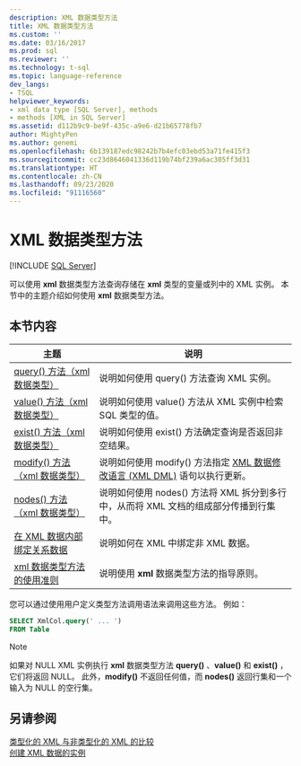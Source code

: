 ```yaml
---
description: XML 数据类型方法
title: XML 数据类型方法
ms.custom: ''
ms.date: 03/16/2017
ms.prod: sql
ms.reviewer: ''
ms.technology: t-sql
ms.topic: language-reference
dev_langs:
- TSQL
helpviewer_keywords:
- xml data type [SQL Server], methods
- methods [XML in SQL Server]
ms.assetid: d112b9c9-be9f-435c-a9e6-d21b65778fb7
author: MightyPen
ms.author: genemi
ms.openlocfilehash: 6b139187edc98242b7b4efc03ebd53a71fe415f3
ms.sourcegitcommit: cc23d8646041336d119b74bf239a6ac305ff3d31
ms.translationtype: HT
ms.contentlocale: zh-CN
ms.lasthandoff: 09/23/2020
ms.locfileid: "91116560"
---
```

# <a name="xml-data-type-methods"></a>XML 数据类型方法
[!INCLUDE [SQL Server](../../includes/applies-to-version/sqlserver.md)]

  可以使用 **xml** 数据类型方法查询存储在 **xml** 类型的变量或列中的 XML 实例。 本节中的主题介绍如何使用 **xml** 数据类型方法。  
  
## <a name="in-this-section"></a>本节内容  
  
|主题|说明|  
|-----------|-----------------|  
|[query() 方法（xml 数据类型）](../../t-sql/xml/query-method-xml-data-type.md)|说明如何使用 query() 方法查询 XML 实例。|  
|[value() 方法（xml 数据类型）](../../t-sql/xml/value-method-xml-data-type.md)|说明如何使用 value() 方法从 XML 实例中检索 SQL 类型的值。|  
|[exist() 方法（xml 数据类型）](../../t-sql/xml/exist-method-xml-data-type.md)|说明如何使用 exist() 方法确定查询是否返回非空结果。|  
|[modify() 方法（xml 数据类型）](../../t-sql/xml/modify-method-xml-data-type.md)|说明如何使用 modify() 方法指定 [XML 数据修改语言 (XML DML)](../../t-sql/xml/xml-data-modification-language-xml-dml.md) 语句以执行更新。|  
|[nodes() 方法（xml 数据类型）](../../t-sql/xml/nodes-method-xml-data-type.md)|说明如何使用 nodes() 方法将 XML 拆分到多行中，从而将 XML 文档的组成部分传播到行集中。|  
|[在 XML 数据内部绑定关系数据](../../t-sql/xml/binding-relational-data-inside-xml-data.md)|说明如何在 XML 中绑定非 XML 数据。|  
|[xml 数据类型方法的使用准则](../../t-sql/xml/guidelines-for-using-xml-data-type-methods.md)|说明使用 **xml** 数据类型方法的指导原则。|  
  
 您可以通过使用用户定义类型方法调用语法来调用这些方法。 例如：  
  
```sql
SELECT XmlCol.query(' ... ')  
FROM Table  
```  
  
> [!NOTE]  
>  如果对 NULL XML 实例执行 **xml** 数据类型方法 **query()** 、**value()** 和 **exist()** ，它们将返回 NULL。 此外，**modify()** 不返回任何值，而 **nodes()** 返回行集和一个输入为 NULL 的空行集。  
  
## <a name="see-also"></a>另请参阅  
 [类型化的 XML 与非类型化的 XML 的比较](../../relational-databases/xml/compare-typed-xml-to-untyped-xml.md)   
 [创建 XML 数据的实例](../../relational-databases/xml/create-instances-of-xml-data.md)  
  
  
